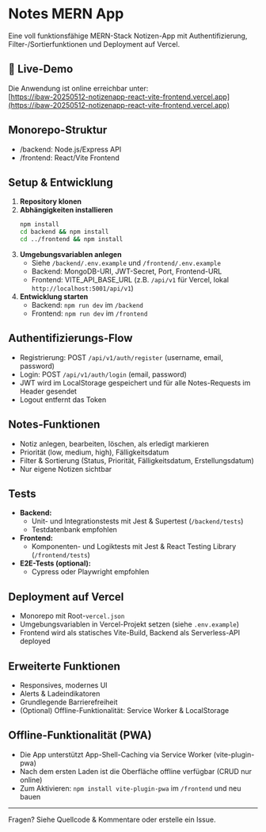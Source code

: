 # Notes MERN App

Eine voll funktionsfähige MERN-Stack Notizen-App mit Authentifizierung, Filter-/Sortierfunktionen und Deployment auf Vercel.

## 🚀 Live-Demo

Die Anwendung ist online erreichbar unter:  
[https://ibaw-20250512-notizenapp-react-vite-frontend.vercel.app](https://ibaw-20250512-notizenapp-react-vite-frontend.vercel.app)

## Monorepo-Struktur

- /backend: Node.js/Express API
- /frontend: React/Vite Frontend

## Setup & Entwicklung

1. **Repository klonen**
2. **Abhängigkeiten installieren**
   ```bash
   npm install
   cd backend && npm install
   cd ../frontend && npm install
   ```
3. **Umgebungsvariablen anlegen**
   - Siehe `/backend/.env.example` und `/frontend/.env.example`
   - Backend: MongoDB-URI, JWT-Secret, Port, Frontend-URL
   - Frontend: VITE_API_BASE_URL (z.B. `/api/v1` für Vercel, lokal `http://localhost:5001/api/v1`)
4. **Entwicklung starten**
   - Backend: `npm run dev` im `/backend`
   - Frontend: `npm run dev` im `/frontend`

## Authentifizierungs-Flow

- Registrierung: POST `/api/v1/auth/register` (username, email, password)
- Login: POST `/api/v1/auth/login` (email, password)
- JWT wird im LocalStorage gespeichert und für alle Notes-Requests im Header gesendet
- Logout entfernt das Token

## Notes-Funktionen

- Notiz anlegen, bearbeiten, löschen, als erledigt markieren
- Priorität (low, medium, high), Fälligkeitsdatum
- Filter & Sortierung (Status, Priorität, Fälligkeitsdatum, Erstellungsdatum)
- Nur eigene Notizen sichtbar

## Tests

- **Backend:**
  - Unit- und Integrationstests mit Jest & Supertest (`/backend/tests`)
  - Testdatenbank empfohlen
- **Frontend:**
  - Komponenten- und Logiktests mit Jest & React Testing Library (`/frontend/tests`)
- **E2E-Tests (optional):**
  - Cypress oder Playwright empfohlen

## Deployment auf Vercel

- Monorepo mit Root-`vercel.json`
- Umgebungsvariablen in Vercel-Projekt setzen (siehe `.env.example`)
- Frontend wird als statisches Vite-Build, Backend als Serverless-API deployed

## Erweiterte Funktionen

- Responsives, modernes UI
- Alerts & Ladeindikatoren
- Grundlegende Barrierefreiheit
- (Optional) Offline-Funktionalität: Service Worker & LocalStorage

## Offline-Funktionalität (PWA)

- Die App unterstützt App-Shell-Caching via Service Worker (vite-plugin-pwa)
- Nach dem ersten Laden ist die Oberfläche offline verfügbar (CRUD nur online)
- Zum Aktivieren: `npm install vite-plugin-pwa` im `/frontend` und neu bauen

---

Fragen? Siehe Quellcode & Kommentare oder erstelle ein Issue. 